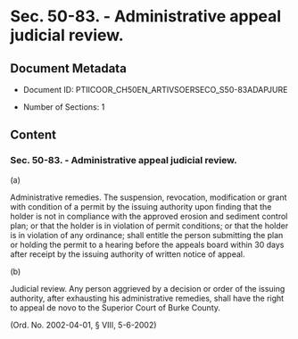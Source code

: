 # Sec. 50-83. - Administrative appeal judicial review.

## Document Metadata

- Document ID: PTIICOOR_CH50EN_ARTIVSOERSECO_S50-83ADAPJURE

- Number of Sections: 1


## Content

### Sec. 50-83. - Administrative appeal judicial review.

(a)



Administrative remedies. The suspension, revocation, modification or grant with condition of a permit by the
issuing authority upon finding that the holder is not in compliance with the approved
erosion and sediment control plan; or that the holder is in violation of permit conditions;
or that the holder is in violation of any ordinance; shall entitle the person submitting
the plan or holding the permit to a hearing before the appeals board within 30 days
after receipt by the issuing authority of written notice of appeal.



(b)



Judicial review. Any person aggrieved by a decision or order of the issuing authority, after exhausting
his administrative remedies, shall have the right to appeal de novo to the Superior
Court of Burke County.



(Ord. No. 2002-04-01, § VIII, 5-6-2002)


